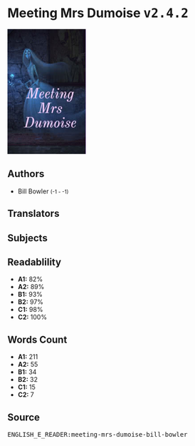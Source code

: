 # Meeting Mrs Dumoise <kbd>v2.4.2</kbd>

![](./cover.medium.jpg "")

## Authors


 - Bill Bowler <small>(-1 - -1)</small>

## Translators



## Subjects



## Readablility


 - **A1:** 82%
 - **A2:** 89%
 - **B1:** 93%
 - **B2:** 97%
 - **C1:** 98%
 - **C2:** 100%

## Words Count


 - **A1:** 211
 - **A2:** 55
 - **B1:** 34
 - **B2:** 32
 - **C1:** 15
 - **C2:** 7

## Source


<kbd>ENGLISH_E_READER:meeting-mrs-dumoise-bill-bowler</kbd>

